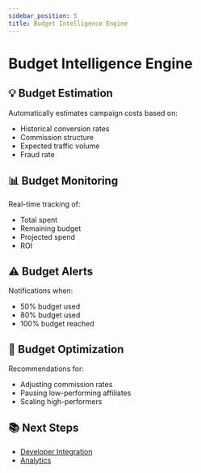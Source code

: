 ```yaml
---
sidebar_position: 5
title: Budget Intelligence Engine
---
```


# Budget Intelligence Engine

## 💡 Budget Estimation

Automatically estimates campaign costs based on:
- Historical conversion rates
- Commission structure
- Expected traffic volume
- Fraud rate

## 📊 Budget Monitoring

Real-time tracking of:
- Total spent
- Remaining budget
- Projected spend
- ROI

## ⚠️ Budget Alerts

Notifications when:
- 50% budget used
- 80% budget used
- 100% budget reached

## 🎯 Budget Optimization

Recommendations for:
- Adjusting commission rates
- Pausing low-performing affiliates
- Scaling high-performers

## 📚 Next Steps

- [Developer Integration](../developer-integration/javascript-sdk)
- [Analytics](../../api/overview)
